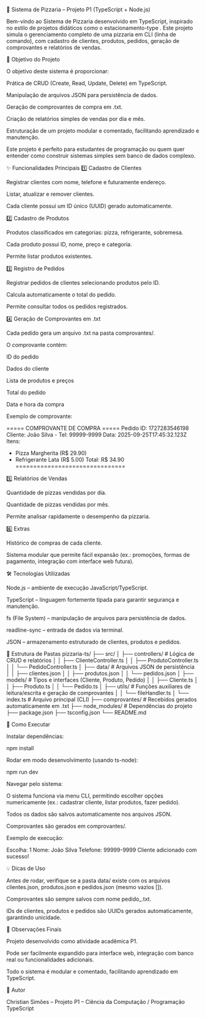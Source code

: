 🍕 Sistema de Pizzaria – Projeto P1 (TypeScript + Node.js)

Bem-vindo ao Sistema de Pizzaria desenvolvido em TypeScript, inspirado no estilo de projetos didáticos como o estacionamento-type
.
Este projeto simula o gerenciamento completo de uma pizzaria em CLI (linha de comando), com cadastro de clientes, produtos, pedidos, geração de comprovantes e relatórios de vendas.

🎯 Objetivo do Projeto

O objetivo deste sistema é proporcionar:

Prática de CRUD (Create, Read, Update, Delete) em TypeScript.

Manipulação de arquivos JSON para persistência de dados.

Geração de comprovantes de compra em .txt.

Criação de relatórios simples de vendas por dia e mês.

Estruturação de um projeto modular e comentado, facilitando aprendizado e manutenção.

Este projeto é perfeito para estudantes de programação ou quem quer entender como construir sistemas simples sem banco de dados complexo.

✨ Funcionalidades Principais
1️⃣ Cadastro de Clientes

Registrar clientes com nome, telefone e futuramente endereço.

Listar, atualizar e remover clientes.

Cada cliente possui um ID único (UUID) gerado automaticamente.

2️⃣ Cadastro de Produtos

Produtos classificados em categorias: pizza, refrigerante, sobremesa.

Cada produto possui ID, nome, preço e categoria.

Permite listar produtos existentes.

3️⃣ Registro de Pedidos

Registrar pedidos de clientes selecionando produtos pelo ID.

Calcula automaticamente o total do pedido.

Permite consultar todos os pedidos registrados.

4️⃣ Geração de Comprovantes em .txt

Cada pedido gera um arquivo .txt na pasta comprovantes/.

O comprovante contém:

ID do pedido

Dados do cliente

Lista de produtos e preços

Total do pedido

Data e hora da compra

Exemplo de comprovante:

===== COMPROVANTE DE COMPRA =====
Pedido ID: 1727283546198
Cliente: João Silva - Tel: 99999-9999
Data: 2025-09-25T17:45:32.123Z
Itens:
 - Pizza Margherita (R$ 29.90)
 - Refrigerante Lata (R$ 5.00)
Total: R$ 34.90
===============================

5️⃣ Relatórios de Vendas

Quantidade de pizzas vendidas por dia.

Quantidade de pizzas vendidas por mês.

Permite analisar rapidamente o desempenho da pizzaria.

6️⃣ Extras

Histórico de compras de cada cliente.

Sistema modular que permite fácil expansão (ex.: promoções, formas de pagamento, integração com interface web futura).

🛠 Tecnologias Utilizadas

Node.js – ambiente de execução JavaScript/TypeScript.

TypeScript – linguagem fortemente tipada para garantir segurança e manutenção.

fs (File System) – manipulação de arquivos para persistência de dados.

readline-sync – entrada de dados via terminal.

JSON – armazenamento estruturado de clientes, produtos e pedidos.

📂 Estrutura de Pastas
pizzaria-ts/
├── src/
│   ├── controllers/       # Lógica de CRUD e relatórios
│   │   ├── ClienteController.ts
│   │   ├── ProdutoController.ts
│   │   └── PedidoController.ts
│   ├── data/              # Arquivos JSON de persistência
│   │   ├── clientes.json
│   │   ├── produtos.json
│   │   └── pedidos.json
│   ├── models/            # Tipos e interfaces (Cliente, Produto, Pedido)
│   │   ├── Cliente.ts
│   │   ├── Produto.ts
│   │   └── Pedido.ts
│   ├── utils/             # Funções auxiliares de leitura/escrita e geração de comprovantes
│   │   └── fileHandler.ts
│   └── index.ts           # Arquivo principal (CLI)
├── comprovantes/          # Recebidos gerados automaticamente em .txt
├── node_modules/          # Dependências do projeto
├── package.json
├── tsconfig.json
└── README.md

🚀 Como Executar

Instalar dependências:

npm install


Rodar em modo desenvolvimento (usando ts-node):

npm run dev


Navegar pelo sistema:

O sistema funciona via menu CLI, permitindo escolher opções numericamente (ex.: cadastrar cliente, listar produtos, fazer pedido).

Todos os dados são salvos automaticamente nos arquivos JSON.

Comprovantes são gerados em comprovantes/.

Exemplo de execução:

Escolha: 1
Nome: João Silva
Telefone: 99999-9999
Cliente adicionado com sucesso!

💡 Dicas de Uso

Antes de rodar, verifique se a pasta data/ existe com os arquivos clientes.json, produtos.json e pedidos.json (mesmo vazios []).

Comprovantes são sempre salvos com nome pedido_<ID>.txt.

IDs de clientes, produtos e pedidos são UUIDs gerados automaticamente, garantindo unicidade.

📝 Observações Finais

Projeto desenvolvido como atividade acadêmica P1.

Pode ser facilmente expandido para interface web, integração com banco real ou funcionalidades adicionais.

Todo o sistema é modular e comentado, facilitando aprendizado em TypeScript.

📌 Autor

Christian Simões – Projeto P1 – Ciência da Computação / Programação TypeScript